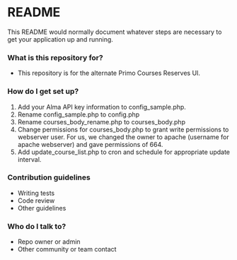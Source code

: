 # README #

This README would normally document whatever steps are necessary to get your application up and running.

### What is this repository for? ###

* This repository is for the alternate Primo Courses Reserves UI.

### How do I get set up? ###

1. Add your Alma API key information to config_sample.php.
1. Rename config_sample.php to config.php
1. Rename courses_body_rename.php to courses_body.php
1. Change permissions for courses_body.php to grant write permissions to webserver user. For us, we changed the owner to apache (username for apache webserver) and gave permissions of 664.
1. Add update_course_list.php to cron and schedule for appropriate update interval.

### Contribution guidelines ###

* Writing tests
* Code review
* Other guidelines

### Who do I talk to? ###

* Repo owner or admin
* Other community or team contact